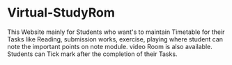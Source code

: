 # Virtual-StudyRom
This Website mainly for Students who want's to maintain Timetable for their Tasks like Reading, submission works, exercise, playing where student can note the important points on note module. video Room is also available. Students can Tick mark after the completion of their Tasks.

